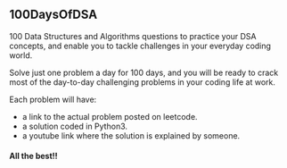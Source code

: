## 100DaysOfDSA
100 Data Structures and Algorithms questions to practice your DSA concepts, and enable you to tackle challenges in your everyday coding world.

Solve just one problem a day for 100 days, and you will be ready to crack most of the day-to-day challenging problems in your coding life at work.

Each problem will have:
- a link to the actual problem posted on leetcode.
- a solution coded in Python3.
- a youtube link where the solution is explained by someone.

#### All the best!!
